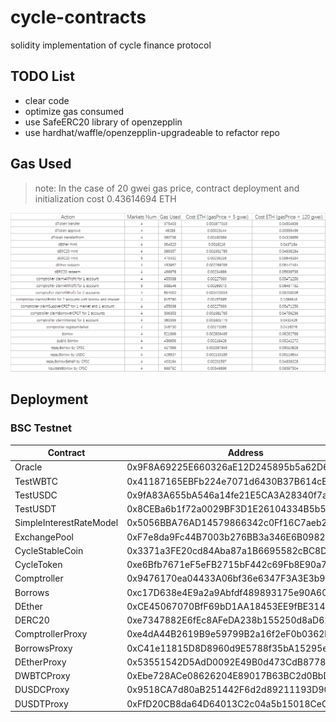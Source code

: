 # cycle-contracts

solidity implementation of cycle finance protocol

## TODO List

- clear code
- optimize gas consumed
- use SafeERC20 library of openzepplin
- use hardhat/waffle/openzepplin-upgradeable to refactor repo

## Gas Used

> note: In the case of 20 gwei gas price, contract deployment and initialization cost 0.43614694 ETH

![gasUsed](gasUsed.png)

## Deployment

### BSC Testnet

| Contract | Address |
| --- | --- |
| Oracle | 0x9F8A69225E660326aE12D245895b5a62D6ddeBBA |
| TestWBTC | 0x41187165EBFb224e7071d6430B37B614cE1313dC |
| TestUSDC | 0x9fA83A655bA546a14fe21E5CA3A28340f7adB304 |
| TestUSDT | 0x8CEBa6b1f72a0029BF3D1E26104334B5b5E5da2D |
| SimpleInterestRateModel | 0x5056BBA76AD14579866342c0Ff16C7aeb2A6D224 |
| ExchangePool | 0xF7e8da9Fc44B7003b276BB3a346E6B0982D13E10 |
| CycleStableCoin | 0x3371a3FE20cd84Aba87a1B6695582cBC8D505F9F |
| CycleToken | 0xe6Bfb7671eF5eFB2715bF442c69Fb8E90a70EF57 |
| Comptroller | 0x9476170ea04433A06bf36e6347F3A3E3b90dAbd3 |
| Borrows | 0xc17D638e4E9a2a9Abfdf489893175e90A605E267 |
| DEther | 0xCE45067070BfF69bD1AA18453EE9fBE314173C42 |
| DERC20 | 0xe7347882E6fEc8AFeDA238b155250d8aD6248b6D |
| ComptrollerProxy | 0xe4dA44B2619B9e59799B2a16f2eF0b0362b56802 |
| BorrowsProxy | 0xC41e11815D8D8960d9E5788f35bA15295ec12F0d |
| DEtherProxy | 0x53551542D5AdD0092E49B0d473CdB877898Ecf8D |
| DWBTCProxy | 0xEbe728ACe08626204E89017B63BC2d0BbD00C8eC |
| DUSDCProxy | 0x9518CA7d80aB251442F6d2d89211193D9064Bd32 |
| DUSDTProxy | 0xFfD20CB8da64D64013C2c04a5b15018CeC4af7Ce |